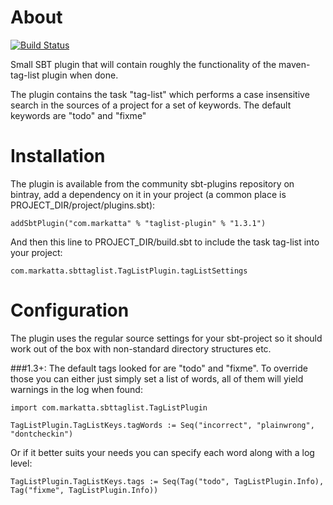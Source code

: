 # About
[![Build Status](https://travis-ci.org/johanandren/sbt-taglist.svg?branch=master)](https://travis-ci.org/johanandren/sbt-taglist)

Small SBT plugin that will contain roughly the functionality of the maven-tag-list plugin when done.


The plugin contains the task "tag-list" which performs a case insensitive search in the sources 
of a project for a set of keywords. The default keywords are "todo" and "fixme"

# Installation

The plugin is available from the community sbt-plugins repository on bintray, add a dependency on it in your project
(a common place is PROJECT_DIR/project/plugins.sbt):

    addSbtPlugin("com.markatta" % "taglist-plugin" % "1.3.1")


And then this line to PROJECT_DIR/build.sbt to include the task tag-list into your project:


```
com.markatta.sbttaglist.TagListPlugin.tagListSettings
```

# Configuration
The plugin uses the regular source settings for your sbt-project so it should work out of the box with non-standard directory structures etc. 

###1.3+:
The default tags looked for are "todo" and "fixme". To override those you can either just simply set a list of words,
all of them will yield warnings in the log when found:

```
import com.markatta.sbttaglist.TagListPlugin

TagListPlugin.TagListKeys.tagWords := Seq("incorrect", "plainwrong", "dontcheckin")
```

Or if it better suits your needs you can specify each word along with a log level:

    TagListPlugin.TagListKeys.tags := Seq(Tag("todo", TagListPlugin.Info), Tag("fixme", TagListPlugin.Info))


